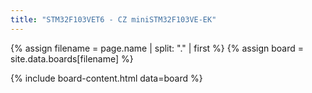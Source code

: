 ```yaml
---
title: "STM32F103VET6 - CZ miniSTM32F103VE-EK"
---
```


{% assign filename = page.name | split: "." | first %}
{% assign board = site.data.boards[filename] %}

{% include board-content.html data=board %}
